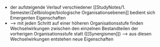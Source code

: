 - der aufsteigende Verlauf verschiedener [[StudyNotes/1. Semester/Zellbiologie/biologische Organisationsebenen]] bedient sich Emergenten Eigenschaften 
- --> mit jeden Schritt auf einer höheren Organisationsstufe finden Wechselwirkungen zwischen den einzelnen Bestandteilen der vorherigen Organisationsstufe statt ([[Synergismen]]) --> aus diesen Wechselwirkungen entstehen neue Eigenschaften
